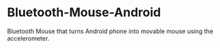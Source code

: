 Bluetooth-Mouse-Android
=======================

Bluetooth Mouse that turns Android phone into movable mouse using the accelerometer.